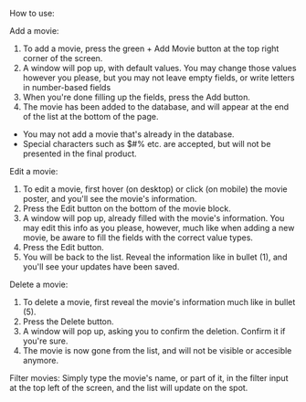 ﻿How to use:

Add a movie:
1) To add a movie, press the green + Add Movie button at the top right corner of the screen.
2) A window will pop up, with default values. You may change those values however you please, but you may not leave empty fields, or write letters in number-based fields
3) When you're done filling up the fields, press the Add button. 
4) The movie has been added to the database, and will appear at the end of the list at the bottom of the page.

* You may not add a movie that's already in the database.
* Special characters such as $#% etc. are accepted, but will not be presented in the final product.

Edit a movie:
1) To edit a movie, first hover (on desktop) or click (on mobile) the movie poster, and you'll see the movie's information.
2) Press the Edit button on the bottom of the movie block.
3) A window will pop up, already filled with the movie's information. You may edit this info as you please, however, much like when adding a new movie, be aware to fill the fields with the correct value types.
4) Press the Edit button.
5) You will be back to the list. Reveal the information like in bullet (1), and you'll see your updates have been saved.

Delete a movie:
1) To delete a movie, first reveal the movie's information much like in bullet (5).
2) Press the Delete button.
3) A window will pop up, asking you to confirm the deletion. Confirm it if you're sure.
4) The movie is now gone from the list, and will not be visible or accesible anymore.

Filter movies:
Simply type the movie's name, or part of it, in the filter input at the top left of the screen, and the list will update on the spot.